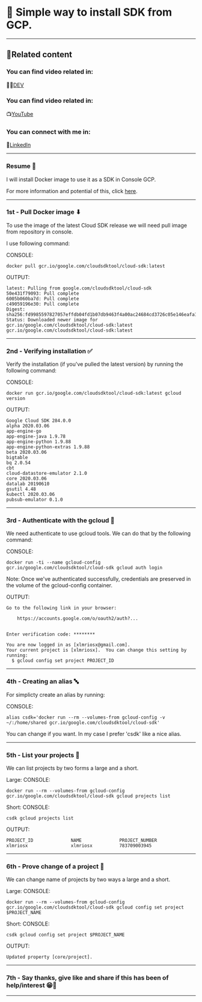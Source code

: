#  🧰 Simple way to install SDK from GCP.

---

## 🔗Related content 
### You can find video related in:
👨‍💻[DEV](https://dev.to/xlmriosx/how-install-cloud-sdk-docker-image-in-gcp-4mep) 

### You can find video related in:
📺[YouTube](https://youtu.be/2oHaQeKkmWI)

### You can connect with me in:
🧬[LinkedIn](https://www.linkedin.com/in/xlmriosx/) 

--- 

### Resume 🧾

I will install Docker image to use it as a SDK in Console GCP.

For more information and potential of this, click [here](https://cloud.google.com/sdk/docs/downloads-docker).

---

### 1st - Pull Docker image ⬇

To use the image of the latest Cloud SDK release we will need pull image from repository in console.

I use following command:

CONSOLE:
```
docker pull gcr.io/google.com/cloudsdktool/cloud-sdk:latest
```

OUTPUT:
```
latest: Pulling from google.com/cloudsdktool/cloud-sdk
50e431f79093: Pull complete
6005b060ba7d: Pull complete
c49059196e30: Pull complete
Digest: sha256:fd9985597827057effdb04fd1b07db9463f4a00ac24684cd3726c05e146eafa1
Status: Downloaded newer image for gcr.io/google.com/cloudsdktool/cloud-sdk:latest
gcr.io/google.com/cloudsdktool/cloud-sdk:latest
```

---

### 2nd - Verifying installation ✅

Verify the installation (if you've pulled the latest version) by running the following command:

CONSOLE:
```
docker run gcr.io/google.com/cloudsdktool/cloud-sdk:latest gcloud version
```

OUTPUT:
```
Google Cloud SDK 284.0.0
alpha 2020.03.06
app-engine-go
app-engine-java 1.9.78
app-engine-python 1.9.88
app-engine-python-extras 1.9.88
beta 2020.03.06
bigtable
bq 2.0.54
cbt
cloud-datastore-emulator 2.1.0
core 2020.03.06
datalab 20190610
gsutil 4.48
kubectl 2020.03.06
pubsub-emulator 0.1.0
```

---

### 3rd - Authenticate with the gcloud 👤

We need authenticate to use gcloud tools. We can do that by the following command:

CONSOLE:
```
docker run -ti --name gcloud-config gcr.io/google.com/cloudsdktool/cloud-sdk gcloud auth login
```

Note: Once we've authenticated successfully, credentials are preserved in the volume of the gcloud-config container.

OUTPUT:
```
Go to the following link in your browser:

    https://accounts.google.com/o/oauth2/auth?...


Enter verification code: ********

You are now logged in as [xlmriosx@gmail.com].
Your current project is [xlmriosx].  You can change this setting by running:
  $ gcloud config set project PROJECT_ID
```

---

### 4th - Creating an alias 🔤

For simplicty create an alias by running:

CONSOLE:
```
alias csdk='docker run --rm --volumes-from gcloud-config -v ~/:/home/shared gcr.io/google.com/cloudsdktool/cloud-sdk'
```

You can change if you want. In my case I prefer 'csdk' like a nice alias.

---

### 5th - List your projects 📄

We can list projects by two forms a large and a short.

Large:
CONSOLE:
```
docker run --rm --volumes-from gcloud-config gcr.io/google.com/cloudsdktool/cloud-sdk gcloud projects list
```

Short:
CONSOLE:
```
csdk gcloud projects list
```


OUTPUT:
```
PROJECT_ID              NAME              PROJECT_NUMBER
xlmriosx                xlmriosx          783709003945
```

---

### 6th - Prove change of a project 🔀

We can change name of projects by two ways a large and a short.

Large:
CONSOLE:
```
docker run --rm --volumes-from gcloud-config gcr.io/google.com/cloudsdktool/cloud-sdk gcloud config set project $PROJECT_NAME
```

Short:
CONSOLE:
```
csdk gcloud config set project $PROJECT_NAME
```


OUTPUT:
```
Updated property [core/project].
```

---

### 7th - Say thanks, give like and share if this has been of help/interest 😁🖖

---
